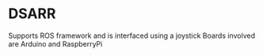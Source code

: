 # DSARR

Supports ROS framework and is interfaced using a joystick 
Boards involved are Arduino and RaspberryPi